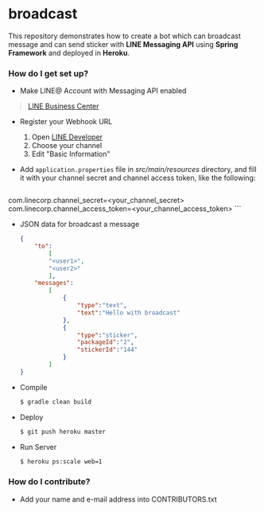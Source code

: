# broadcast #

This repository demonstrates how to create a bot which can broadcast message and can send sticker with **LINE Messaging API** using **Spring Framework** and deployed in **Heroku**.

### How do I get set up? ###
* Make LINE@ Account with Messaging API enabled
> [LINE Business Center](https://business.line.me/en/)

* Register your Webhook URL
	1. Open [LINE Developer](https://developers.line.me/)
	2. Choose your channel
	3. Edit "Basic Information"

* Add `application.properties` file in *src/main/resources* directory, and fill it with your channel secret and channel access token, like the following:

	```ini
com.linecorp.channel_secret=<your_channel_secret>
com.linecorp.channel_access_token=<your_channel_access_token>
	```
	
* JSON data for broadcast a message

	```JSON
	{
		"to":
			[
			"<user1>",
			"<user2>"
			],
		"messages":
			[
				{
					"type":"text",
					"text":"Hello with broadcast"
				},
				{
					"type":"sticker",
					"packageId":"2",
					"stickerId":"144"
				}
			]
	}
	```
	
* Compile
 
    ```bash
    $ gradle clean build
    ```
* Deploy
 	
 	```bash
	$ git push heroku master
	```  

* Run Server

    ```bash
    $ heroku ps:scale web=1
    ```

### How do I contribute? ###

* Add your name and e-mail address into CONTRIBUTORS.txt

